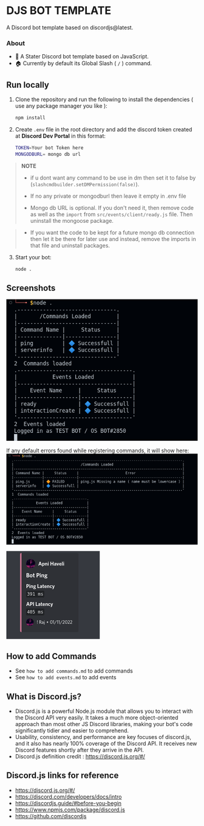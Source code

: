  # DJS BOT TEMPLATE

A Discord bot template based on discordjs@latest.

### About
- 🏁 A Stater Discord bot template based on JavaScript.
- 🏠 Currently by default its Global Slash ( `/` ) command.

## Run locally 

1. Clone the repository and run the following to install the dependencies ( use any package manager you like ):
    ```bash
    npm install
    ```

2. Create `.env` file in the root directory and add the discord token created at **Discord Dev Portal** in this format:

    ```bash
    TOKEN=Your bot Token here
    MONGODBURL= mongo db url
    ```
  

> **NOTE**
> - if u dont want any command to be use in dm then set it to false by (`slashcmdbuilder.setDMPermission(false)`).
>
> -  If no any private or mongodburl then leave it empty  in .env file 
> - Mongo db URL is optional. If you don't need it, then remove code as well as the `import` from `src/events/client/ready.js` file. Then uninstall the mongoose package.
 
>
> - If you want the code to be kept for a future mongo db connection then let it be there for later use and instead, remove the imports in that file and uninstall packages.


3. Start your bot:
    ```bash
    node .
    ```

## Screenshots

![A Console log of commands loaded](/screenshorts/console.png)

If any default errors found while registering commands, it will show here: 
![A Erros log if any any default error found ](/screenshorts/logwitherrors.png)

![Sample ping command](/screenshorts/ping.png)


## How to add Commands
- See `how to add commands.md` to add commands 
- See `how to add events.md` to add events


## What is Discord.js?
- Discord.js is a powerful Node.js  module that allows you to interact with the Discord API  very easily. It takes a much more object-oriented approach than most other JS Discord libraries, making your bot's code significantly tidier and easier to comprehend.
- Usability, consistency, and performance are key focuses of discord.js, and it also has nearly 100% coverage of the Discord API. It receives new Discord features shortly after they arrive in the API.
- Discord.js definition credit : https://discord.js.org/#/

## Discord.js links for reference
- https://discord.js.org/#/
- https://discord.com/developers/docs/intro
- https://discordjs.guide/#before-you-begin
- https://www.npmjs.com/package/discord.js
- https://github.com/discordjs